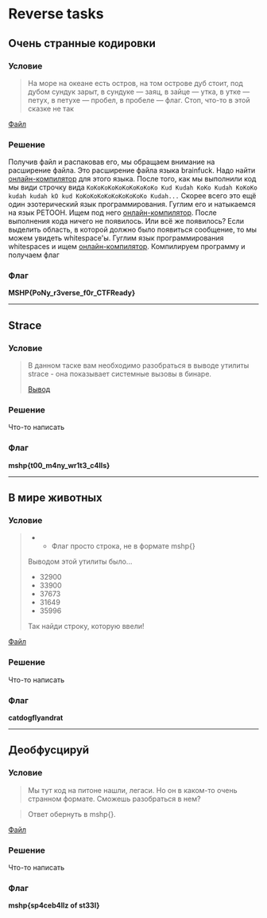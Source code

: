 # Reverse tasks

## Очень странные кодировки

### Условие

> На море на океане есть остров, на том острове дуб стоит, под дубом сундук зарыт, в сундуке — заяц, в зайце — утка, в утке — петух, в петухе — пробел, в пробеле — флаг. Стоп, что-то в этой сказке не так

[Файл](files/strange_codes/task.bf.zip)

### Решение

Получив файл и распаковав его, мы обращаем внимание на расширение файла. Это расширение файла языка brainfuck. Надо найти [онлайн-компилятор](https://www.dcode.fr/brainfuck-language) для этого языка. После того, как мы выполнили код мы види строчку вида `KoKoKoKoKoKoKoKoKoKo Kud Kudah KoKo Kudah KoKoKo kudah kudah kO kud KoKoKoKoKoKoKoKoKoKo Kudah...` Скорее всего это ещё один эзотерический язык программирования. Гуглим его и натыкаемся на язык PETOOH. Ищем под него [онлайн-компилятор](https://ky6uk.github.io/PETOOH/). После выполнения кода ничего не появилось. Или всё же появилось? Если выделить область, в которой должно было появиться сообщение, то мы можем увидеть whitespace'ы. Гуглим язык программирования whitespaces и ищем [онлайн-компилятор](https://www.dcode.fr/whitespace-language). Компилируем программу и получаем флаг

### Флаг 

**MSHP{PoNy_r3verse_f0r_CTFReady}**

***

## Strace

### Условие

> В данном таске вам необходимо разобраться в выводе утилиты strace - она показывает системные вызовы в бинаре.
> 
> [Вывод](https://gist.github.com/greg0r0/af5d46605f0cc7af7f10b0f08c740687)

### Решение

Что-то написать

### Флаг

**mshp{t00_m4ny_wr1t3_c4lls}**

***

## В мире животных

### Условие

> *  - Флаг просто строка, не в формате mshp{}
>
> Выводом этой утилиты было... 
> * 32900
> * 33900 
> * 37673 
> * 31649 
> * 35996
>
> Так найди строку, которую ввели!

[Файл](files/animals_world/crc1.exe)

### Решение

Что-то написать

### Флаг

**catdogflyandrat**

***

## Деобфусцируй

### Условие

> Мы тут код на питоне нашли, легаси. Но он в каком-то очень странном формате. Сможешь разобраться в нем?

> Ответ обернуть в mshp{}.

[Файл](files/deobfuscation/crackme1.pyc)

### Решение

Что-то написать

### Флаг

**mshp{sp4ceb4llz of st33l}**